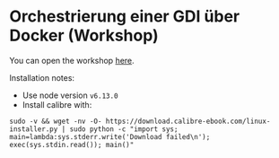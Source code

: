 # Orchestrierung einer GDI über Docker (Workshop)

You can open the workshop [here](https://terrestris.github.io/docker-ws/).

Installation notes:

* Use node version `v6.13.0`
* Install calibre with:
```
sudo -v && wget -nv -O- https://download.calibre-ebook.com/linux-installer.py | sudo python -c "import sys; main=lambda:sys.stderr.write('Download failed\n'); exec(sys.stdin.read()); main()"
```

